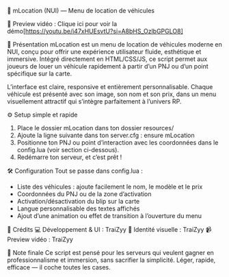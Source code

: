 🚗 mLocation (NUI) — Menu de location de véhicules

🎥 Preview vidéo : Clique ici pour voir la démo[https://youtu.be/i47xHUEsvtU?si=A8bHS_OzlbGPGLO8]

🌟 Présentation
mLocation est un menu de location de véhicules moderne en NUI, conçu pour offrir une expérience utilisateur fluide, esthétique et immersive. 
Intégré directement en HTML/CSS/JS, ce script permet aux joueurs de louer un véhicule rapidement à partir d’un PNJ ou d’un point spécifique sur la carte.

L’interface est claire, responsive et entièrement personnalisable. 
Chaque véhicule est présenté avec son image, son nom et son prix, dans un menu visuellement attractif qui s’intègre parfaitement à l’univers RP.

⚙️ Setup simple et rapide
1. Place le dossier mLocation dans ton dossier resources/
2. Ajoute la ligne suivante dans ton server.cfg :
ensure mLocation
3. Positionne ton PNJ ou point d’interaction avec les coordonnées dans le config.lua (voir section ci-dessous).
4. Redémarre ton serveur, et c’est prêt !

🛠️ Configuration
Tout se passe dans config.lua :

- Liste des véhicules : ajoute facilement le nom, le modèle et le prix
- Coordonnées du PNJ ou de la zone d’activation
- Activation/désactivation du blip sur la carte
- Langue personnalisable des textes affichés
- Ajout d’une animation ou effet de transition à l’ouverture du menu

👥 Crédits
💻 Développement & UI : TraiZyy
🎨 Identité visuelle : TraiZyy
📹 Preview vidéo : TraiZyy

📌 Note finale
Ce script est pensé pour les serveurs qui veulent gagner en professionnalisme et immersion, sans sacrifier la simplicité.
Léger, rapide, efficace — il coche toutes les cases.
